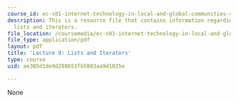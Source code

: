 ```yaml
---
course_id: ec-s01-internet-technology-in-local-and-global-communities-spring-2005-summer-2005
description: This is a resource file that contains information regarding lecture 9
  lists and iterators.
file_location: /coursemedia/ec-s01-internet-technology-in-local-and-global-communities-spring-2005-summer-2005/ae385d1de9d288653fb5883aa9d1025e_MITEC_S01S05_l09_lists_iterat.pdf
file_type: application/pdf
layout: pdf
title: 'Lecture 9: Lists and Iterators'
type: course
uid: ae385d1de9d288653fb5883aa9d1025e

---
```

None